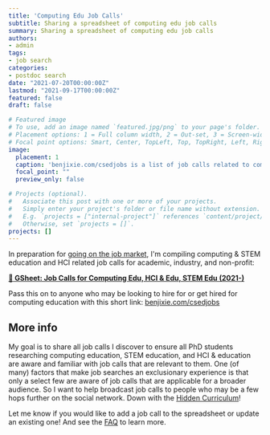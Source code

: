 ```yaml
---
title: 'Computing Edu Job Calls'
subtitle: Sharing a spreadsheet of computing edu job calls
summary: Sharing a spreadsheet of computing edu job calls
authors:
- admin
tags:
- job search
categories:
- postdoc search
date: "2021-07-20T00:00:00Z"
lastmod: "2021-09-17T00:00:00Z"
featured: false
draft: false

# Featured image
# To use, add an image named `featured.jpg/png` to your page's folder.
# Placement options: 1 = Full column width, 2 = Out-set, 3 = Screen-width
# Focal point options: Smart, Center, TopLeft, Top, TopRight, Left, Right, BottomLeft, Bottom, BottomRight
image:
  placement: 1
  caption: 'benjixie.com/csedjobs is a list of job calls related to computing edu, STEM edu, and HCI & edu research. [See job calls.](https://docs.google.com/spreadsheets/d/1yfnvWROJM2Ch5fypRRr1jTINm945SQ5mEu-biDVuZtg/edit?usp=sharing)'
  focal_point: ""
  preview_only: false

# Projects (optional).
#   Associate this post with one or more of your projects.
#   Simply enter your project's folder or file name without extension.
#   E.g. `projects = ["internal-project"]` references `content/project/deep-learning/index.md`.
#   Otherwise, set `projects = []`.
projects: []
---
```


In preparation for [going on the job market](/post/postdoc-search/), I'm compiling computing & STEM education and HCI related job calls for academic, industry, and non-profit:

**[:scroll: GSheet: Job Calls for Computing Edu, HCI & Edu, STEM Edu (2021-)](https://docs.google.com/spreadsheets/d/1yfnvWROJM2Ch5fypRRr1jTINm945SQ5mEu-biDVuZtg/edit?usp=sharing)**

Pass this on to anyone who may be looking to hire for or get hired for computing education with this short link: [benjixie.com/csedjobs](https://benjixie.com/csedjobs)

## More info

My goal is to share all job calls I discover to ensure all PhD students researching computing education, STEM education, and HCI & education are aware and familiar with job calls that are relevant to them. One (of many) factors that make job searches an exclusionary experience is that only a select few are aware of job calls that are applicable for a broader audience. So I want to help broadcast job calls to people who may be a few hops further on the social network. Down with the [Hidden Curriculum](https://www.science.org/careers/2019/05/i-felt-lost-new-academic-culture-then-i-learned-about-hidden-curriculum)!

Let me know if you would like to add a job call to the spreadsheet or update an existing one! And see the [FAQ](https://docs.google.com/spreadsheets/d/1yfnvWROJM2Ch5fypRRr1jTINm945SQ5mEu-biDVuZtg/edit?usp=sharing) to learn more.